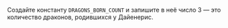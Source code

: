 
Создайте константу `DRAGONS_BORN_COUNT` и запишите в неё число 3 — это количество драконов, родившихся у Дайенерис.
